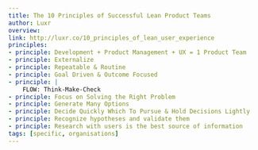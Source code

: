 ```yaml
---
title: The 10 Principles of Successful Lean Product Teams
author: Luxr
overview:
link: http://luxr.co/10_principles_of_lean_user_experience
principles:
- principle: Development + Product Management + UX = 1 Product Team
- principle: Externalize
- principle: Repeatable & Routine
- principle: Goal Driven & Outcome Focused
- principle: |
    FLOW: Think-Make-Check
- principle: Focus on Solving the Right Problem
- principle: Generate Many Options
- principle: Decide Quickly Which To Pursue & Hold Decisions Lightly
- principle: Recognize hypotheses and validate them
- principle: Research with users is the best source of information
tags: [specific, organisations]
---
```

